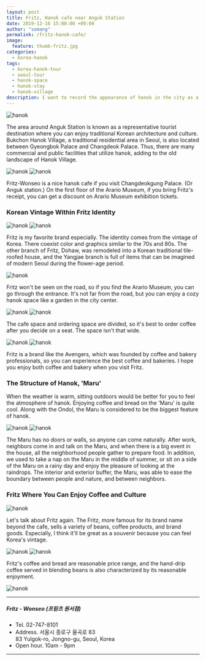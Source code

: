 ```yaml
---
layout: post
title: Fritz, Hanok cafe near Anguk Station
date: 2019-12-16 15:00:00 +09:00
author: "somang"
permalink: /fritz-hanok-cafe/
image:
  feature: thumb-fritz.jpg
categories:
  - korea-hanok
tags:
  - korea-hanok-tour
  - seoul-tour
  - hanok-space
  - hanok-stay
  - hanok-village
description: I want to record the appearance of hanok in the city as a tourist destination, residential space, and commercial facility by following the various landscapes and traces surrounding it.
---
```


![hanok](/img/post/02/cafe-fritz-01.jpg)

The area around Anguk Station is known as a representative tourist destination where you can enjoy traditional Korean architecture and culture. Bukchon Hanok Village, a traditional residential area in Seoul, is also located between Gyeongbok Palace and Changdeok Palace. Thus, there are many commercial and public facilities that utilize hanok, adding to the old landscape of Hanok Village.

![hanok](/img/post/02/cafe-fritz-02.jpg)
![hanok](/img/post/02/cafe-fritz-03.jpg)

Fritz-Wonseo is a nice hanok cafe if you visit Changdeokgung Palace. (Or Anguk station.) On the first floor of the Arario Museum, if you bring Fritz's receipt, you can get a discount on Arario Museum exhibition tickets.



### Korean Vintage Within Fritz Identity

![hanok](/img/post/02/cafe-fritz-04.png)
![hanok](/img/post/02/cafe-fritz-05.png)

Fritz is my favorite brand especially. The identity comes from the vintage of Korea. There coexist color and graphics similar to the 70s and 80s. The other branch of Fritz, Dohaw, was remodeled into a Korean traditional tile-roofed house, and the Yangjae branch is full of items that can be imagined of modern Seoul during the flower-age period.

![hanok](/img/post/02/cafe-fritz-06.jpg)

Fritz won't be seen on the road, so if you find the Arario Museum, you can go through the entrance. It's not far from the road, but you can enjoy a cozy hanok space like a garden in the city center.

![hanok](/img/post/02/cafe-fritz-07.jpg)
![hanok](/img/post/02/cafe-fritz-08.jpg)

The cafe space and ordering space are divided, so it's best to order coffee after you decide on a seat. The space isn't that wide.

![hanok](/img/post/02/cafe-fritz-09.jpg)
![hanok](/img/post/02/cafe-fritz-10.jpg)

Fritz is a brand like the Avengers, which was founded by coffee and bakery professionals, so you can experience the best coffee and bakeries. I hope you enjoy both coffee and bakery when you visit Fritz.



### The Structure of Hanok, 'Maru'

When the weather is warm, sitting outdoors would be better for you to feel the atmosphere of hanok. Enjoying coffee and bread on the 'Maru' is quite cool. Along with the Ondol, the Maru is considered to be the biggest feature of hanok.

![hanok](/img/post/02/cafe-fritz-11.jpg)
![hanok](/img/post/02/cafe-fritz-12.jpg)

The Maru has no doors or walls, so anyone can come naturally. After work, neighbors come in and talk on the Maru, and when there is a big event in the house, all the neighborhood people gather to prepare food. In addition, we used to take a nap on the Maru in the middle of summer, or sit on a side of the Maru on a rainy day and enjoy the pleasure of looking at the raindrops. The interior and exterior buffer, the Maru, was able to ease the boundary between people and nature, and between neighbors.



### Fritz Where You Can Enjoy Coffee and Culture

![hanok](/img/post/02/cafe-fritz-13.jpg)

Let's talk about Fritz again. The Fritz, more famous for its brand name beyond the cafe, sells a variety of beans, coffee products, and brand goods. Especially, I think it'll be great as a souvenir because you can feel Korea's vintage.

![hanok](/img/post/02/cafe-fritz-14.jpg)
![hanok](/img/post/02/cafe-fritz-15.jpg)

Fritz's coffee and bread are reasonable price range, and the hand-drip coffee served in blending beans is also characterized by its reasonable enjoyment.

![hanok](/img/post/02/cafe-fritz-16.jpg)

***

##### Fritz - Wonseo (프릳츠 원서점)

+ Tel. 02-747-8101
+ Address. 서울시 종로구 율곡로 83
<br> 83 Yulgok-ro, Jongno-gu, Seoul, Korea
+ Open hour. 10am - 9pm

***
